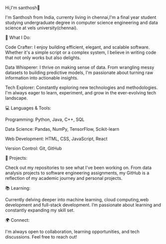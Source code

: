 Hi,I'm santhosh👋

 I'm Santhosh from India, currenty living in chennai,I'm a final year student studying undergraduate degree in computer science engineering and data science at vels university(chennai).

🌟 What I Do:

Code Crafter: I enjoy building efficient, elegant, and scalable software. Whether it's a simple script or a complex system, I believe in writing code that not only works but also delights.

Data Whisperer: I thrive on making sense of data. From wrangling messy datasets to building predictive models, I'm passionate about turning raw information into actionable insights.

Tech Explorer: Constantly exploring new technologies and methodologies. I'm always eager to learn, experiment, and grow in the ever-evolving tech landscape.

💻 Languages & Tools:

Programming: Python, Java, C++, SQL

Data Science: Pandas, NumPy, TensorFlow, Scikit-learn

Web Development: HTML, CSS, JavaScript, React

Version Control: Git, GitHub


🚀 Projects:

Check out my repositories to see what I've been working on. From data analysis projects to software engineering assignments, my GitHub is a reflection of my academic journey and personal projects.

📚 Learning:

Currently delving deeper into machine learning, cloud computing,web development and full-stack development. I’m passionate about learning and constantly expanding my skill set.

🌍 Connect:

I'm always open to collaboration, learning opportunities, and tech discussions. Feel free to reach out!



